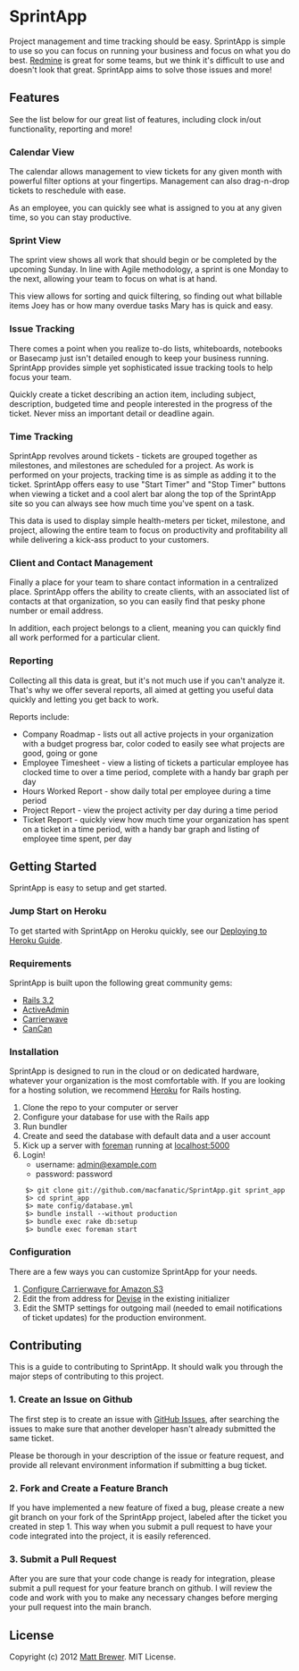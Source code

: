 # SprintApp
Project management and time tracking should be easy. SprintApp is simple to use so you can focus on running your business and focus on what you do best.  [Redmine](http://www.redmine.org) is great for some teams, but we think it's difficult to use and doesn't look that great.  SprintApp aims to solve those issues and more!

## Features
See the list below for our great list of features, including clock in/out functionality, reporting and more!

### Calendar View
The calendar allows management to view tickets for any given month with powerful filter options at your fingertips. Management can also drag-n-drop tickets to reschedule with ease.

As an employee, you can quickly see what is assigned to you at any given time, so you can stay productive.

### Sprint View
The sprint view shows all work that should begin or be completed by the upcoming Sunday. In line with Agile methodology, a sprint is one Monday to the next, allowing your team to focus on what is at hand.

This view allows for sorting and quick filtering, so finding out what billable items Joey has or how many overdue tasks Mary has is quick and easy.

### Issue Tracking
There comes a point when you realize to-do lists, whiteboards, notebooks or Basecamp just isn't detailed enough to keep your business running. SprintApp provides simple yet sophisticated issue tracking tools to help focus your team.

Quickly create a ticket describing an action item, including subject, description, budgeted time and people interested in the progress of the ticket. Never miss an important detail or deadline again.

### Time Tracking
SprintApp revolves around tickets - tickets are grouped together as milestones, and milestones are scheduled for a project. As work is performed on your projects, tracking time is as simple as adding it to the ticket.  SprintApp offers easy to use "Start Timer" and "Stop Timer" buttons when viewing a ticket and a cool alert bar along the top of the SprintApp site so you can always see how much time you've spent on a task.

This data is used to display simple health-meters per ticket, milestone, and project, allowing the entire team to focus on productivity and profitability all while delivering a kick-ass product to your customers.

### Client and Contact Management
Finally a place for your team to share contact information in a centralized place. SprintApp offers the ability to create clients, with an associated list of contacts at that organization, so you can easily find that pesky phone number or email address.

In addition, each project belongs to a client, meaning you can quickly find all work performed for a particular client.

### Reporting
Collecting all this data is great, but it's not much use if you can't analyze it.  That's why we offer several reports, all aimed at getting you useful data quickly and letting you get back to work.

Reports include:

* Company Roadmap - lists out all active projects in your organization with a budget progress bar, color coded to easily see what projects are good, going or gone
* Employee Timesheet - view a listing of tickets a particular employee has clocked time to over a time period, complete with a handy bar graph per day
* Hours Worked Report - show daily total per employee during a time period
* Project Report - view the project activity per day during a time period
* Ticket Report - quickly view how much time your organization has spent on a ticket in a time period, with a handy bar graph and listing of employee time spent, per day

## Getting Started
SprintApp is easy to setup and get started.

### Jump Start on Heroku
To get started with SprintApp on Heroku quickly, see our [Deploying to Heroku Guide](https://github.com/macfanatic/SprintApp/wiki/Deploying-to-Heroku).

### Requirements
SprintApp is built upon the following great community gems:

* [Rails 3.2](https://github.com/rails/rails)
* [ActiveAdmin](https://github.com/gregbell/active_admin)
* [Carrierwave](https://github.com/jnicklas/carrierwave)
* [CanCan](https://github.com/ryanb/cancan)

### Installation
SprintApp is designed to run in the cloud or on dedicated hardware, whatever your organization is the most comfortable with. If you are looking for a hosting solution, we recommend [Heroku](http://www.heroku.com) for Rails hosting.

1. Clone the repo to your computer or server
2. Configure your database for use with the Rails app
3. Run bundler
4. Create and seed the database with default data and a user account
5. Kick up a server with [foreman](https://github.com/ddollar/foreman) running at [localhost:5000](http://localhost:5000)
6. Login!
	* username: admin@example.com
	* password: password
	
```
	$> git clone git://github.com/macfanatic/SprintApp.git sprint_app
	$> cd sprint_app
	$> mate config/database.yml
	$> bundle install --without production
	$> bundle exec rake db:setup
	$> bundle exec foreman start
```

### Configuration
There are a few ways you can customize SprintApp for your needs.

1. [Configure Carrierwave for Amazon S3](https://github.com/jnicklas/carrierwave#using-amazon-s3)
2. Edit the from address for [Devise](https://github.com/plataformatec/devise) in the existing initializer
3. Edit the SMTP settings for outgoing mail (needed to email notifications of ticket updates) for the production environment.

## Contributing
This is a guide to contributing to SprintApp. It should walk you through the major steps of contributing to this project.

### 1. Create an Issue on Github
The first step is to create an issue with [GitHub Issues](https://github.com/macfanatic/SprintApp/issues), after searching the issues to make sure that another developer hasn't already submitted the same ticket.

Please be thorough in your description of the issue or feature request, and provide all relevant environment information if submitting a bug ticket.

### 2. Fork and Create a Feature Branch
If you have implemented a new feature of fixed a bug, please create a new git branch on your fork of the SprintApp project, labeled after the ticket you created in step 1.  This way when you submit a pull request to have your code integrated into the project, it is easily referenced.

### 3. Submit a Pull Request
After you are sure that your code change is ready for integration, please submit a pull request for your feature branch on github.  I will review the code and work with you to make any necessary changes before merging your pull request into the main branch.


## License
Copyright (c) 2012 [Matt Brewer](https://github.com/macfanatic). MIT License.